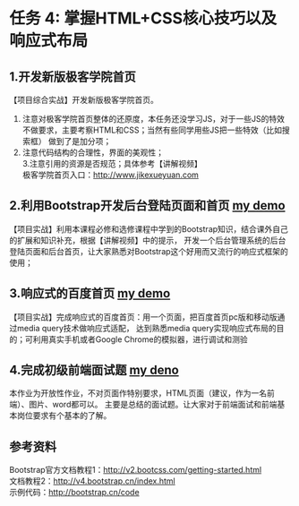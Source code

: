 # 任务 4: 掌握HTML+CSS核心技巧以及响应式布局
## 1.开发新版极客学院首页 <br/>
【项目综合实战】开发新版极客学院首页。<br/>
1. 注意对极客学院首页整体的还原度，本任务还没学习JS，对于一些JS的特效不做要求，主要考察HTML和CSS；当然有些同学用些JS把一些特效（比如搜索框）
做到了是加分项；<br/>
2. 注意代码结构的合理性，界面的美观性；<br/>
3.注意引用的资源是否规范；具体参考【讲解视频】<br/>
极客学院首页入口：http://www.jikexueyuan.com<br/>

## 2.利用Bootstrap开发后台登陆页面和首页 [my demo](https://kangbiying.github.io/jikestudy/test4/houtai/)<br/>
【项目实战】利用本课程必修和选修课程中学到的Bootstrap知识，结合课外自己的扩展和知识补充，根据【讲解视频】中的提示，
开发一个后台管理系统的后台登陆页面和后台首页，让大家熟悉对Bootstrap这个好用而又流行的响应式框架的使用；<br/>

## 3.响应式的百度首页 [my demo](https://kangbiying.github.io/jikestudy/test4/baidu/)<br/>
【项目实战】完成响应式的百度首页：用一个页面，把百度首页pc版和移动版通过media query技术做响应式适配，
达到熟悉media query实现响应式布局的目的；可利用真实手机或者Google Chrome的模拟器，进行调试和测验<br/>

## 4.完成初级前端面试题 [my deno](https://kangbiying.github.io/jikestudy/test4/mianshiti/)<br/>
本作业为开放性作业，不对页面作特别要求，HTML页面（建议，作为一名前端）、图片、word都可以。
主要是总结的面试题。让大家对于前端面试和前端基本岗位要求有个基本的了解。<br/>

## 参考资料<br/>
Bootstrap官方文档教程1：http://v2.bootcss.com/getting-started.html<br/>
文档教程2：http://v4.bootstrap.cn/index.html<br/>
示例代码：http://bootstrap.cn/code<br/>
